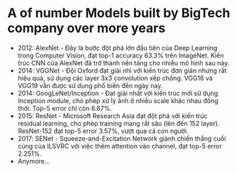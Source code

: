 # A of number Models built by BigTech company over more years
- 2012: AlexNet - Đây là bước đột phá lớn đầu tiên của Deep Learning trong Computer Vision, đạt top-1 accuracy 63.3% trên ImageNet. Kiến trúc CNN của AlexNet đã trở thành nền tảng cho nhiều mô hình sau này.
- 2014: VGGNet - Đội Oxford đạt giải nhì với kiến trúc đơn giản nhưng rất hiệu quả, sử dụng các layer 3x3 convolution xếp chồng. VGG16 và VGG19 vẫn được sử dụng phổ biến đến ngày nay.
- 2014: GoogLeNet/Inception - Đạt giải nhất với kiến trúc mới sử dụng Inception module, cho phép xử lý ảnh ở nhiều scale khác nhau đồng thời. Top-5 error chỉ còn 6.67%.
- 2015: ResNet - Microsoft Research Asia đạt đột phá với kiến trúc residual learning, cho phép training mạng rất sâu (lên đến 152 layer). ResNet-152 đạt top-5 error 3.57%, vượt qua cả con người.
- 2017: SENet - Squeeze-and-Excitation Network giành chiến thắng cuối cùng của ILSVRC với việc thêm attention vào channel, đạt top-5 error 2.251%.
- Anymore...
